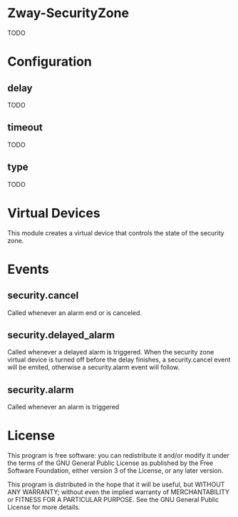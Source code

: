# Zway-SecurityZone

TODO

# Configuration

## delay

TODO

## timeout

TODO

## type

TODO

# Virtual Devices

This module creates a virtual device that controls the state of the
security zone.

# Events

## security.cancel

Called whenever an alarm end or is canceled.

## security.delayed_alarm

Called whenever a delayed alarm is triggered. When the security zone virtual
device is turned off before the delay finishes, a security.cancel event
will be emited, otherwise a security.alarm event will follow.

## security.alarm

Called whenever an alarm is triggered

# License

This program is free software: you can redistribute it and/or modify
it under the terms of the GNU General Public License as published by
the Free Software Foundation, either version 3 of the License, or any 
later version.

This program is distributed in the hope that it will be useful,
but WITHOUT ANY WARRANTY; without even the implied warranty of
MERCHANTABILITY or FITNESS FOR A PARTICULAR PURPOSE. See the
GNU General Public License for more details.
